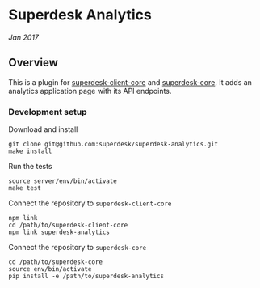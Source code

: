 # Superdesk Analytics
_Jan 2017_
## Overview
This is a plugin for [superdesk-client-core](https://github.com/superdesk/superdesk-client-core) and [superdesk-core](https://github.com/superdesk/superdesk-core). It adds an analytics application page with its API endpoints.

### Development setup

Download and install
```
git clone git@github.com:superdesk/superdesk-analytics.git
make install
```
Run the tests
```
source server/env/bin/activate
make test
```

Connect the repository to `superdesk-client-core`
```
npm link
cd /path/to/superdesk-client-core
npm link superdesk-analytics
```

Connect the repository to `superdesk-core`
```
cd /path/to/superdesk-core
source env/bin/activate
pip install -e /path/to/superdesk-analytics
```